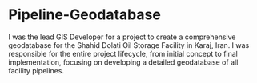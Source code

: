 # Pipeline-Geodatabase
I was the lead GIS Developer for a project to create a comprehensive geodatabase for the Shahid Dolati Oil Storage Facility in Karaj, Iran. I was responsible for the entire project lifecycle, from initial concept to final implementation, focusing on developing a detailed geodatabase of all facility pipelines.
